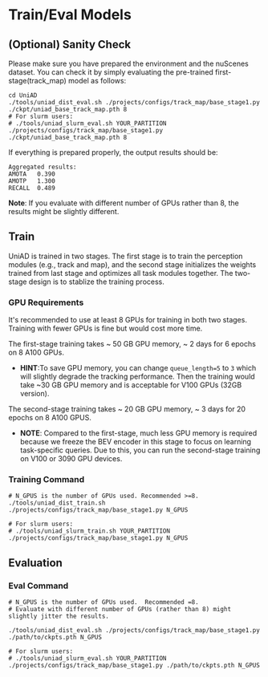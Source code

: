 # Train/Eval Models

## (Optional) Sanity Check
Please make sure you have prepared the environment and the nuScenes dataset. You can check it by simply evaluating the pre-trained first-stage(track_map) model as follows:
```shell
cd UniAD
./tools/uniad_dist_eval.sh ./projects/configs/track_map/base_stage1.py ./ckpt/uniad_base_track_map.pth 8
# For slurm users:
# ./tools/uniad_slurm_eval.sh YOUR_PARTITION ./projects/configs/track_map/base_stage1.py ./ckpt/uniad_base_track_map.pth 8
```
If everything is prepared properly, the output results should be:

```
Aggregated results: 
AMOTA	0.390 
AMOTP	1.300
RECALL	0.489
```

**Note**: If you evaluate with different number of GPUs rather than 8, the results might be slightly different.


##  Train
UniAD is trained in two stages. The first stage is to train the perception modules (e.g., track and map), and the second stage initializes the weights trained from last stage and optimizes all task modules together. The two-stage design is to stablize the training process.

### GPU Requirements
It's recommended to use at least 8 GPUs for training in both two stages. Training with fewer GPUs is fine but would cost more time.

The first-stage training takes ~ 50 GB GPU memory, ~ 2 days for 6 epochs on 8 A100 GPUs.
* **HINT**:To save GPU memory, you can change `queue_length=5` to `3` which will slightly degrade the tracking performance. Then the training would take ~30 GB GPU memory and is acceptable for V100 GPUs (32GB version).

The second-stage training takes ~ 20 GB GPU memory, ~ 3 days for 20 epochs on 8 A100 GPUS.
* **NOTE**: Compared to the first-stage, much less GPU memory is required because we freeze the BEV encoder in this stage to focus on learning task-specific queries. Due to this, you can run the second-stage training on V100 or 3090 GPU devices.



### Training Command
```shell
# N_GPUS is the number of GPUs used. Recommended >=8.
./tools/uniad_dist_train.sh ./projects/configs/track_map/base_stage1.py N_GPUS

# For slurm users:
# ./tools/uniad_slurm_train.sh YOUR_PARTITION ./projects/configs/track_map/base_stage1.py N_GPUS
```

## Evaluation


### Eval Command
```shell
# N_GPUS is the number of GPUs used.  Recommended =8.
# Evaluate with different number of GPUs (rather than 8) might slightly jitter the results.

./tools/uniad_dist_eval.sh ./projects/configs/track_map/base_stage1.py ./path/to/ckpts.pth N_GPUS

# For slurm users:
# ./tools/uniad_slurm_eval.sh YOUR_PARTITION ./projects/configs/track_map/base_stage1.py ./path/to/ckpts.pth N_GPUS
```

